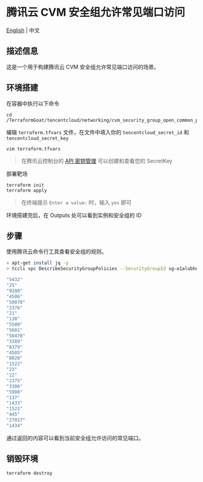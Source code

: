 # 腾讯云 CVM 安全组允许常见端口访问

[English](./README.md) | 中文

## 描述信息

这是一个用于构建腾讯云 CVM 安全组允许常见端口访问的场景。

## 环境搭建

在容器中执行以下命令

```shell
cd /TerraformGoat/tencentcloud/networking/cvm_security_group_open_common_port
```

编辑 `terraform.tfvars` 文件，在文件中填入你的 `tencentcloud_secret_id` 和 `tencentcloud_secret_key`

```shell
vim terraform.tfvars
```

> 在腾讯云控制台的 [API 密钥管理](https://console.cloud.tencent.com/cam/capi) 可以创建和查看您的 SecretKey

部署靶场

```shell
terraform init
terraform apply
```

> 在终端提示 `Enter a value:` 时，输入 `yes` 即可

环境搭建完后，在 Outputs 处可以看到实例和安全组的 ID

## 步骤

使用腾讯云命令行工具查看安全组的规则。

```bash
> apt-get install jq -y
> tccli vpc DescribeSecurityGroupPolicies --SecurityGroupId sg-o1alubhn | jq '.SecurityGroupPolicySet.Ingress[] | select(.Protocol == "tcp") | select(.CidrBlock == "0.0.0.0/0") | select(.Action == "ACCEPT") | .Port'

"5432"
"25"
"9200"
"4506"
"50070"
"2376"
"21"
"138"
"5500"
"5601"
"50470"
"3389"
"6379"
"4505"
"8020"
"1522"
"23"
"22"
"2375"
"3306"
"5900"
"137"
"1433"
"1521"
"445"
"27017"
"1434"
```

通过返回的内容可以看到当前安全组允许访问的常见端口。

## 销毁环境

```shell
terraform destroy
```
